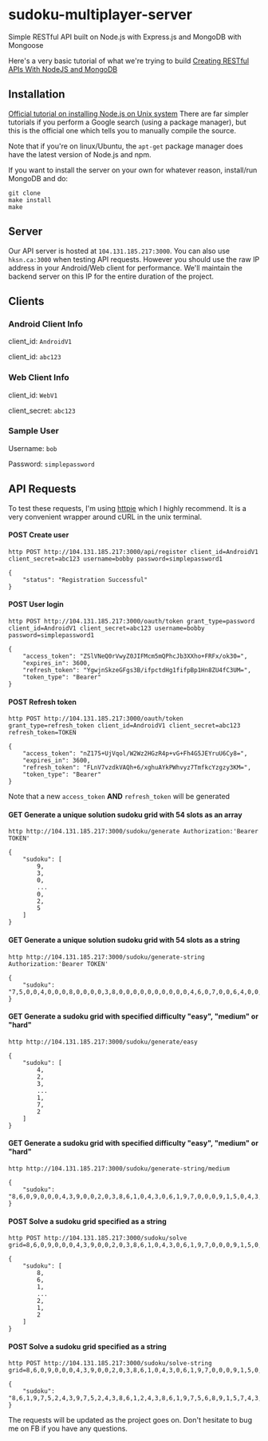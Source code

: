 # sudoku-multiplayer-server
Simple RESTful API built on Node.js with Express.js and MongoDB with Mongoose

Here's a very basic tutorial of what we're trying to build [Creating RESTful APIs With NodeJS and MongoDB](http://adrianmejia.com/blog/2014/10/01/creating-a-restful-api-tutorial-with-nodejs-and-mongodb/)

## Installation 
[Official tutorial on installing Node.js on Unix system](http://www.joyent.com/blog/installing-node-and-npm/)
There are far simpler tutorials if you perform a Google search (using a package manager), but this is the official one which tells you to manually compile the source.

Note that if you're on linux/Ubuntu, the `apt-get` package manager does have the latest version of Node.js and npm.

If you want to install the server on your own for whatever reason, install/run MongoDB and do:

```
git clone
make install
make
```

## Server

Our API server is hosted at `104.131.185.217:3000`. You can also use `hksn.ca:3000` when testing API requests. However you should use the raw IP address in your Android/Web client for performance. We'll maintain the backend server on this IP for the entire duration of the project.

## Clients

### Android Client Info

client_id: `AndroidV1`

client_id: `abc123`

### Web Client Info

client_id: `WebV1`

client_secret: `abc123`

### Sample User

Username: `bob`

Password: `simplepassword`

## API Requests

To test these requests, I'm using [httpie](https://github.com/jakubroztocil/httpie) which I highly recommend. It is a very convenient wrapper around cURL in the unix terminal.

#### POST Create user
```
http POST http://104.131.185.217:3000/api/register client_id=AndroidV1 client_secret=abc123 username=bobby password=simplepassword1
```

```
{
    "status": "Registration Successful"
}
```

#### POST User login
```
http POST http://104.131.185.217:3000/oauth/token grant_type=password client_id=AndroidV1 client_secret=abc123 username=bobby password=simplepassword1
```

```
{
    "access_token": "ZSlVNeQ0rVwyZ0JIFMcm5mQPhcJb3XXho+FRFx/ok30=",
    "expires_in": 3600,
    "refresh_token": "YgwjnSkzeGFgs3B/ifpctdHg1fifpBp1Hn8ZU4fC3UM=",
    "token_type": "Bearer"
}
```

#### POST Refresh token
```
http POST http://104.131.185.217:3000/oauth/token grant_type=refresh_token client_id=AndroidV1 client_secret=abc123 refresh_token=TOKEN
```

```
{
    "access_token": "nZ175+UjVqol/W2Wz2HGzR4p+vG+Fh4G5JEYruU6Cy8=",
    "expires_in": 3600,
    "refresh_token": "FLnV7vzdkVAQh+6/xghuAYkPWhvyz7TmfkcYzgzy3KM=",
    "token_type": "Bearer"
}
```

Note that a new `access_token` <b>AND</b> `refresh_token` will be generated

#### GET Generate a unique solution sudoku grid with 54 slots as an array
```
http http://104.131.185.217:3000/sudoku/generate Authorization:'Bearer TOKEN'
```

```
{
    "sudoku": [
        9,
        3,
        0,
        ...
        0,
        2,
        5
    ]
}
```

#### GET Generate a unique solution sudoku grid with 54 slots as a string
```
http http://104.131.185.217:3000/sudoku/generate-string Authorization:'Bearer TOKEN'
```

```
{
    "sudoku": "7,5,0,0,4,0,0,0,8,0,0,0,0,3,8,0,0,0,0,0,0,0,0,0,0,4,6,0,7,0,0,6,4,0,0,0,1,6,0,3,0,2,5,0,0,3,0,0,0,0,9,0,0,0,0,0,0,0,0,5,0,2,3,6,0,5,8,0,3,0,0,7,0,0,0,0,0,7,0,0,0"
}
```

#### GET Generate a sudoku grid with specified difficulty "easy", "medium" or "hard"
```
http http://104.131.185.217:3000/sudoku/generate/easy
```

```
{
    "sudoku": [
        4,
        2,
        3,
        ...
        1,
        7,
        2
    ]
}
```

#### GET Generate a sudoku grid with specified difficulty "easy", "medium" or "hard"
```
http http://104.131.185.217:3000/sudoku/generate-string/medium
```

```
{
    "sudoku": "8,6,0,9,0,0,0,4,3,9,0,0,2,0,3,8,6,1,0,4,3,0,6,1,9,7,0,0,0,9,1,5,0,4,3,0,0,0,7,4,3,0,0,8,0,4,3,2,6,8,9,1,0,7,0,1,0,0,9,6,3,0,4,0,9,6,0,0,4,7,1,8,0,0,0,7,1,8,5,0,0"
}
```

#### POST Solve a sudoku grid specified as a string
```
http POST http://104.131.185.217:3000/sudoku/solve grid=8,6,0,9,0,0,0,4,3,9,0,0,2,0,3,8,6,1,0,4,3,0,6,1,9,7,0,0,0,9,1,5,0,4,3,0,0,0,7,4,3,0,0,8,0,4,3,2,6,8,9,1,0,7,0,1,0,0,9,6,3,0,4,0,9,6,0,0,4,7,1,8,0,0,0,7,1,8,5,0,0
```

```
{
    "sudoku": [
        8,
        6,
        1,
        ...
        2,
        1,
        2
    ]
}
```

#### POST Solve a sudoku grid specified as a string
```
http POST http://104.131.185.217:3000/sudoku/solve-string grid=8,6,0,9,0,0,0,4,3,9,0,0,2,0,3,8,6,1,0,4,3,0,6,1,9,7,0,0,0,9,1,5,0,4,3,0,0,0,7,4,3,0,0,8,0,4,3,2,6,8,9,1,0,7,0,1,0,0,9,6,3,0,4,0,9,6,0,0,4,7,1,8,0,0,0,7,1,8,5,0,0
```

```
{
    "sudoku": "8,6,1,9,7,5,2,4,3,9,7,5,2,4,3,8,6,1,2,4,3,8,6,1,9,7,5,6,8,9,1,5,7,4,3,2,1,5,7,4,3,2,6,8,9,4,3,2,6,8,9,1,5,7,7,1,8,5,9,6,3,2,4,5,9,6,3,2,4,7,1,8,3,2,4,7,1,8,5,9,6"
}
```

The requests will be updated as the project goes on. Don't hesitate to bug me on FB if you have any questions.
